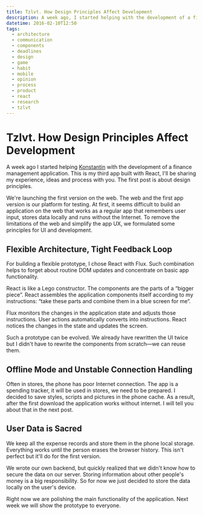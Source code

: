 ```yaml
---
title: Tzlvt. How Design Principles Affect Development
description: A week ago, I started helping with the development of a finance management app. This is my third app on React, and I'll be sharing my experiences, ideas, and process with you. The first post is about design principles.
datetime: 2016-02-10T12:50
tags:
  - architecture
  - communication
  - components
  - deadlines
  - design
  - game
  - habit
  - mobile
  - opinion
  - process
  - product
  - react
  - research
  - tzlvt
---
```


# Tzlvt. How Design Principles Affect Development

A week ago I started helping [Konstantin](https://yumadilov.com/) with the development of a finance management application. This is my third app built with React, I'll be sharing my experience, ideas and process with you. The first post is about design principles.

We're launching the first version on the web. The web and the first app version is our platform for testing. At first, it seems difficult to build an application on the web that works as a regular app that remembers user input, stores data locally and runs without the Internet. To remove the limitations of the web and simplify the app UX, we formulated some principles for UI and development.

## Flexible Architecture, Tight Feedback Loop

For building a flexible prototype, I chose React with Flux. Such combination helps to forget about routine DOM updates and concentrate on basic app functionality.

React is like a Lego constructor. The components are the parts of a “bigger piece”. React assembles the application components itself according to my instructions: “take these parts and combine them in a blue screen for me“.

Flux monitors the changes in the application state and adjusts those instructions. User actions automatically converts into instructions. React notices the changes in the state and updates the screen.

Such a prototype can be evolved. We already have rewritten the UI twice but I didn't have to rewrite the components from scratch—we can reuse them.

## Offline Mode and Unstable Connection Handling

Often in stores, the phone has poor Internet connection. The app is a spending tracker, it will be used in stores, we need to be prepared. I decided to save styles, scripts and pictures in the phone cache. As a result, after the first download the application works without internet. I will tell you about that in the next post.

## User Data is Sacred

We keep all the expense records and store them in the phone local storage. Everything works until the person erases the browser history. This isn't perfect but it'll do for the first version.

We wrote our own backend, but quickly realized that we didn't know how to secure the data on our server. Storing information about other people's money is a big responsibility. So for now we just decided to store the data locally on the user's device.

Right now we are polishing the main functionality of the application. Next week we will show the prototype to everyone.
